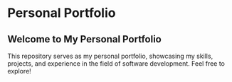 # Personal Portfolio

## Welcome to My Personal Portfolio

This repository serves as my personal portfolio, showcasing my skills, projects, and experience in the field of software development. Feel free to explore!

